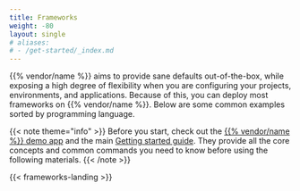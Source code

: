 ```yaml
---
title: Frameworks
weight: -80
layout: single
# aliases:
# - /get-started/_index.md
---
```


{{% vendor/name %}} aims to provide sane defaults out-of-the-box, while exposing a high degree of flexibility when you are configuring your projects, environments, and applications.
Because of this, you can deploy most frameworks on {{% vendor/name %}}.
Below are some common examples sorted by programming language. 

{{< note theme="info" >}}
Before you start, check out the [{{% vendor/name %}} demo app](https://console.upsun.com/projects/create-project) and the main [Getting started guide](/get-started/here). 
They provide all the core concepts and common commands you need to know before using the following materials.
{{< /note >}}

{{< frameworks-landing >}}
